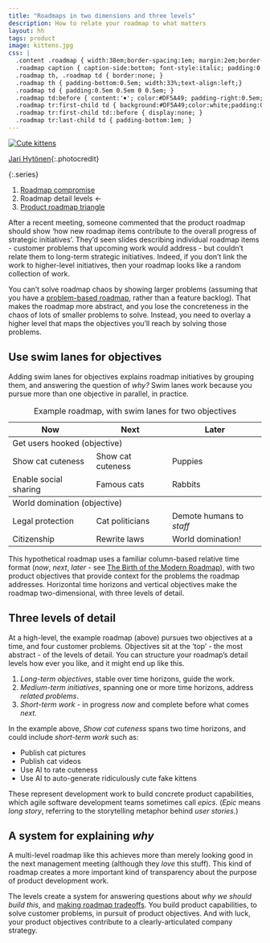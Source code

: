 ```yaml
---
title: "Roadmaps in two dimensions and three levels"
description: How to relate your roadmap to what matters
layout: hh
tags: product
image: kittens.jpg
css: |
  .content .roadmap { width:38em;border-spacing:1em; margin:2em;border-bottom:1px solid #DF5A49; font-size:110%; }
  .roadmap caption { caption-side:bottom; font-style:italic; padding:0.5em; }
  .roadmap th, .roadmap td { border:none; }
  .roadmap th { padding-bottom:0.5em; width:33%;text-align:left;}
  .roadmap td { padding:0.5em 0.5em 0 0.5em; }
  .roadmap td:before { content:'￭'; color:#DF5A49; padding-right:0.5em;}
  .roadmap tr:first-child td { background:#DF5A49;color:white;padding:0.2em 0.5em;border-radius:0.5em; }
  .roadmap tr:first-child td::before { display:none; }
  .roadmap tr:last-child td { padding-bottom:1em; }
---
```


<!--
1. Work not linked to strategic initiatives looks random.
2. Abstraction just makes the roadmap meaningless.
3. Use swim lanes for objectives.
4. Time and objectives make a roadmap two-dimensional.
5. Objectives are the top of three levels of detail.
6. Product development tasks form the third level.
7. Short-term work addresses one problem
8. Medium-term initiatives address related problems
9. Long-term objectives guide strategic initiatives
-->

[![Cute kittens](kittens.jpg)](https://unsplash.com/photos/YCPkW_r_6uA)

[Jari Hytönen](https://unsplash.com/photos/YCPkW_r_6uA){:.photocredit}

{:.series}
1. [Roadmap compromise](product-roadmap-compromise)
2. Roadmap detail levels ←
3. [Product roadmap triangle](product-roadmap-triangle)

After a recent meeting, someone commented that the product roadmap should show ‘how new roadmap items contribute to the overall progress of strategic initiatives’.
They’d seen slides describing individual roadmap items - 
customer problems that upcoming work would address - 
but couldn’t relate them to long-term strategic initiatives.
Indeed, if you don’t link the work to higher-level initiatives, then your roadmap looks like a random collection of work.

You can’t solve roadmap chaos by showing larger problems 
(assuming that you have a [problem-based roadmap](https://melissaperri.com/blog/2014/05/19/rethinking-the-product-roadmap), 
rather than a feature backlog).
That makes the roadmap more abstract, and you lose the concreteness in the chaos of lots of smaller problems to solve.
Instead, you need to overlay a higher level that maps the objectives you’ll reach by solving those problems.

## Use swim lanes for objectives

Adding swim lanes for objectives explains roadmap initiatives by grouping them,
and answering the question of _why?_
Swim lanes work because you pursue more than one objective in parallel, in practice.

<table class="roadmap">
<caption>Example roadmap, with swim lanes for two objectives</caption>
<thead>
<tr><th>Now</th><th>Next</th><th>Later</th></tr>
</thead>
<tbody>
<tr><td colspan="3">Get users hooked (objective)</td></tr>
<tr><td>Show cat cuteness</td><td>Show cat cuteness</td><td>Puppies</td></tr>
<tr><td>Enable social sharing</td><td>Famous cats</td><td>Rabbits</td></tr>
</tbody>
<tbody>
<tr><td colspan="3">World domination (objective)</td></tr>
<tr><td>Legal protection</td><td>Cat politicians</td><td>Demote humans to <em>staff</em></td></tr>
<tr><td>Citizenship</td><td>Rewrite laws</td><td>World domination!</td></tr>
</tbody>
</table>

This hypothetical roadmap uses a familiar column-based relative time format (_now_, _next_, _later_ - see 
[The Birth of the Modern Roadmap](https://www.prodpad.com/blog/the-birth-of-the-modern-roadmap/)),
with two product objectives that provide context for the problems the roadmap addresses.
Horizontal time horizons and vertical objectives make the roadmap two-dimensional, with three levels of detail.

## Three levels of detail

At a high-level, the example roadmap (above) pursues two objectives at a time, and four customer problems.
Objectives sit at the ‘top’ - the most abstract - of the levels of detail.
You can structure your roadmap’s detail levels how ever you like, and it might end up like this.

1. _Long-term objectives_, stable over time horizons, guide the work.
2. _Medium-term initiatives_, spanning one or more time horizons, address _related problems_.
3. _Short-term work_ - in progress _now_ and complete before what comes _next_.

In the example above, _Show cat cuteness_ spans two time horizons, and could include _short-term work_ such as:

* Publish cat pictures
* Publish cat videos
* Use AI to rate cuteness
* Use AI to auto-generate ridiculously cute fake kittens

These represent development work to build concrete product capabilities, 
which agile software development teams sometimes call _epics_.
(_Epic_ means _long story_, referring to the storytelling metaphor behind _user stories_.)

## A system for explaining _why_

A multi-level roadmap like this achieves more than merely looking good in the next management meeting (although they _love_ this stuff).
This kind of roadmap creates a more important kind of transparency about the purpose of product development work.

The levels create a system for answering questions about _why we should build this_,
and [making roadmap tradeoffs](product-roadmap-triangle).
You build product capabilities, to solve customer problems, in pursuit of product objectives.
And with luck, your product objectives contribute to a clearly-articulated company strategy.
